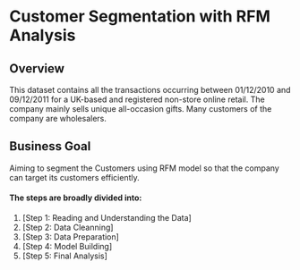 # Customer Segmentation with RFM Analysis
## Overview
This dataset contains all the transactions occurring between 01/12/2010 and 09/12/2011 for a UK-based and registered non-store online retail. The company mainly sells unique all-occasion gifts. Many customers of the company are wholesalers.

## Business Goal
Aiming to segment the Customers using RFM model so that the company can target its customers efficiently.

#### The steps are broadly divided into:

1. [Step 1: Reading and Understanding the Data]
1. [Step 2: Data Cleanning]
1. [Step 3: Data Preparation]
1. [Step 4: Model Building]
1. [Step 5: Final Analysis]
